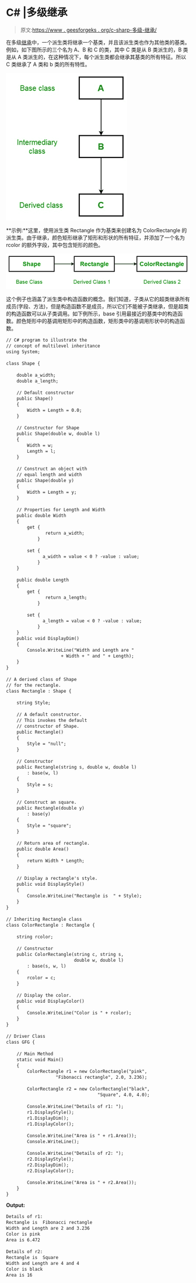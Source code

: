 # C# |多级继承

> 原文:[https://www . geesforgeks . org/c-sharp-多级-继承/](https://www.geeksforgeeks.org/c-sharp-multilevel-inheritance/)

在多级[继承](https://www.geeksforgeeks.org/c-inheritance/)中，一个派生类将继承一个基类，并且该派生类也作为其他类的基类。例如，如下图所示的三个名为 A、B 和 C 的类，其中 C 类是从 B 类派生的，B 类是从 A 类派生的，在这种情况下，每个派生类都会继承其基类的所有特征。所以 C 类继承了 A 类和 b 类的所有特性。

![](img/efb1c5142379a397ec0e27a35960f0d7.png)

**示例:**这里，使用派生类 Rectangle 作为基类来创建名为 ColorRectangle 的派生类。由于继承，颜色矩形继承了矩形和形状的所有特征，并添加了一个名为 rcolor 的额外字段，其中包含矩形的颜色。

![](img/5e7e3d8c2690013b730145e97709c4da.png)

这个例子也涵盖了派生类中构造函数的概念。我们知道，子类从它的超类继承所有成员(字段、方法)，但是构造函数不是成员，所以它们不能被子类继承，但是超类的构造函数可以从子类调用。如下例所示，base 引用最接近的基类中的构造函数。颜色矩形中的基调用矩形中的构造函数，矩形类中的基调用形状中的构造函数。

```
// C# program to illustrate the
// concept of multilevel inheritance
using System;

class Shape {

    double a_width;
    double a_length;

    // Default constructor
    public Shape()
    {
        Width = Length = 0.0;
    }

    // Constructor for Shape
    public Shape(double w, double l)
    {
        Width = w;
        Length = l;
    }

    // Construct an object with 
    // equal length and width
    public Shape(double y)
    {
        Width = Length = y;
    }

    // Properties for Length and Width
    public double Width
    {
        get {
               return a_width; 
            }

        set { 
              a_width = value < 0 ? -value : value; 
            }
    }

    public double Length
    {
        get { 
               return a_length; 
            }

        set { 
              a_length = value < 0 ? -value : value;
            }
    }
    public void DisplayDim()
    {
        Console.WriteLine("Width and Length are " 
                     + Width + " and " + Length);
    }
}

// A derived class of Shape 
// for the rectangle.
class Rectangle : Shape {

    string Style;

    // A default constructor. 
    // This invokes the default
    // constructor of Shape.
    public Rectangle()
    {
        Style = "null";
    }

    // Constructor
    public Rectangle(string s, double w, double l)
        : base(w, l)
    {
        Style = s;
    }

    // Construct an square.
    public Rectangle(double y)
        : base(y)
    {
        Style = "square";
    }

    // Return area of rectangle.
    public double Area()
    {
        return Width * Length;
    }

    // Display a rectangle's style.
    public void DisplayStyle()
    {
        Console.WriteLine("Rectangle is  " + Style);
    }
}

// Inheriting Rectangle class
class ColorRectangle : Rectangle {

    string rcolor;

    // Constructor
    public ColorRectangle(string c, string s,
                          double w, double l)
        : base(s, w, l)
    {
        rcolor = c;
    }

    // Display the color.
    public void DisplayColor()
    {
        Console.WriteLine("Color is " + rcolor);
    }
}

// Driver Class
class GFG {

    // Main Method
    static void Main()
    {
        ColorRectangle r1 = new ColorRectangle("pink", 
                   "Fibonacci rectangle", 2.0, 3.236);

        ColorRectangle r2 = new ColorRectangle("black",
                                   "Square", 4.0, 4.0);

        Console.WriteLine("Details of r1: ");
        r1.DisplayStyle();
        r1.DisplayDim();
        r1.DisplayColor();

        Console.WriteLine("Area is " + r1.Area());
        Console.WriteLine();

        Console.WriteLine("Details of r2: ");
        r2.DisplayStyle();
        r2.DisplayDim();
        r2.DisplayColor();

        Console.WriteLine("Area is " + r2.Area());
    }
}
```

**Output:**

```
Details of r1: 
Rectangle is  Fibonacci rectangle
Width and Length are 2 and 3.236
Color is pink
Area is 6.472

Details of r2: 
Rectangle is  Square
Width and Length are 4 and 4
Color is black
Area is 16

```